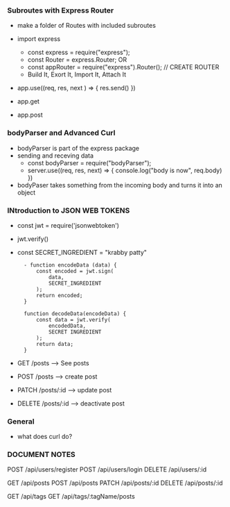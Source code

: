 ### Subroutes with Express Router 
- make a folder of Routes with included subroutes 
- import express 
    - const express = require("express"); 
    - const Router = express.Router;
    OR 
    - const appRouter = require("express").Router(); // CREATE ROUTER 
    - Build It, Exort It, Import It, Attach It

- app.use((req, res, next ) => {
    res.send()
})

- app.get

- app.post


### bodyParser and Advanced Curl
- bodyParser is part of the express package 
- sending and receving data 
    - const bodyParser = require("bodyParser"); 
    - server.use((req, res, next) => {
        console.log("body is now", req.body)
    })
- bodyPaser takes something from the incoming body and turns it into an object 

### INtroduction to JSON WEB TOKENS
- const jwt = require('jsonwebtoken')
- jwt.verify()

- const SECRET_INGREDIENT = "krabby patty"

        - function encodeData (data) {
            const encoded = jwt.sign(
                data, 
                SECRET_INGREDIENT
            );
            return encoded;
        }

        function decodeData(encodeData) {
            const data = jwt.verify(
                encodedData, 
                SECRET INGREDIENT
            );
            return data;
        }

- GET /posts --> See posts
- POST /posts --> create post 
- PATCH /posts/:id --> update post 
- DELETE /posts/:id --> deactivate post 

### General
- what does curl do? 


### DOCUMENT NOTES
POST /api/users/register
POST /api/users/login
DELETE /api/users/:id

GET /api/posts
POST /api/posts
PATCH /api/posts/:id
DELETE /api/posts/:id

GET /api/tags
GET /api/tags/:tagName/posts

